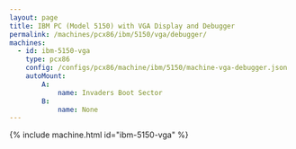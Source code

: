 ```yaml
---
layout: page
title: IBM PC (Model 5150) with VGA Display and Debugger
permalink: /machines/pcx86/ibm/5150/vga/debugger/
machines:
  - id: ibm-5150-vga
    type: pcx86
    config: /configs/pcx86/machine/ibm/5150/machine-vga-debugger.json
    autoMount:
        A:
            name: Invaders Boot Sector
        B:
            name: None
---
```


{% include machine.html id="ibm-5150-vga" %}
